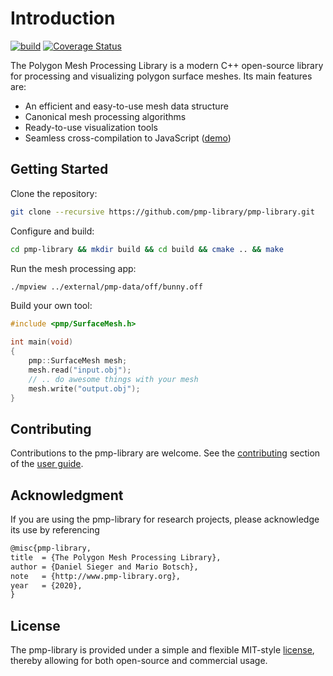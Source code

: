 # Introduction

[![build](https://github.com/pmp-library/pmp-library/workflows/build/badge.svg)](https://github.com/pmp-library/pmp-library/actions?query=workflow%3Abuild)
[![Coverage Status](https://coveralls.io/repos/github/pmp-library/pmp-library/badge.svg?branch=master)](https://coveralls.io/github/pmp-library/pmp-library?branch=master)

The Polygon Mesh Processing Library is a modern C++ open-source library for
processing and visualizing polygon surface meshes. Its main features are:

- An efficient and easy-to-use mesh data structure
- Canonical mesh processing algorithms
- Ready-to-use visualization tools
- Seamless cross-compilation to JavaScript ([demo](https://www.pmp-library.org/mpview.html))

## Getting Started

Clone the repository:

```sh
git clone --recursive https://github.com/pmp-library/pmp-library.git
```

Configure and build:

```sh
cd pmp-library && mkdir build && cd build && cmake .. && make
```

Run the mesh processing app:

```sh
./mpview ../external/pmp-data/off/bunny.off
```

Build your own tool:

```cpp
#include <pmp/SurfaceMesh.h>

int main(void)
{
    pmp::SurfaceMesh mesh;
    mesh.read("input.obj");
    // .. do awesome things with your mesh
    mesh.write("output.obj");
}
```

## Contributing

Contributions to the pmp-library are welcome. See the
[contributing](https://www.pmp-library.org/contributing.html) section of the
[user guide](https://www.pmp-library.org/userguide.html).

## Acknowledgment

If you are using the pmp-library for research projects, please acknowledge its
use by referencing

```tex
@misc{pmp-library,
title  = {The Polygon Mesh Processing Library},
author = {Daniel Sieger and Mario Botsch},
note   = {http://www.pmp-library.org},
year   = {2020},
}
```

## License

The pmp-library is provided under a simple and flexible MIT-style
[license](https://github.com/pmp-library/pmp-library/blob/master/LICENSE.txt),
thereby allowing for both open-source and commercial usage.
